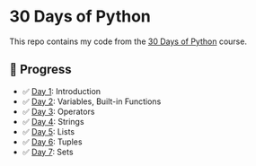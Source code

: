 # 30 Days of Python

This repo contains my code from the [30 Days of Python](https://github.com/Asabeneh/30-Days-Of-Python) course.

## 📅 Progress

- ✅ [Day 1](day_1/helloworld.py): Introduction
- ✅ [Day 2](day_2/variables.py): Variables, Built-in Functions 
- ✅ [Day 3](day_3/operators.py): Operators
- ✅ [Day 4](day_4/strings.py): Strings
- ✅ [Day 5](day_5/lists.py): Lists
- ✅ [Day 6](day_6/tuples.py): Tuples
- ✅ [Day 7](day_7/sets.py): Sets
